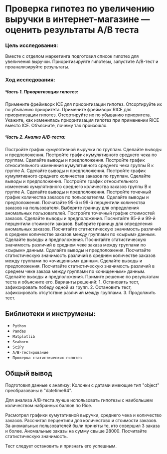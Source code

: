 # Проверка гипотез по увеличению выручки в интернет-магазине — оценить результаты A/B теста

### Цель исследования:

Вместе с отделом маркетинга подготовил список гипотез для увеличения выручки.
Приоритизируйте гипотезы, запустите A/B-тест и проанализируйте результаты.

### Ход исследования:

##### Часть 1. Приоритизация гипотез:

Примените фреймворк ICE для приоритизации гипотез. Отсортируйте их по убыванию приоритета.
Примените фреймворк RICE для приоритизации гипотез. Отсортируйте их по убыванию приоритета.
Укажите, как изменилась приоритизация гипотез при применении RICE вместо ICE. Объясните, почему так произошло.

##### Часть 2. Анализ A/B-теста:

Постройте график кумулятивной выручки по группам. Сделайте выводы и предположения.
Постройте график кумулятивного среднего чека по группам. Сделайте выводы и предположения.
Постройте график относительного изменения кумулятивного среднего чека группы B к группе A. Сделайте выводы и предположения.
Постройте график кумулятивного среднего количества заказов по группам. Сделайте выводы и предположения.
Постройте график относительного изменения кумулятивного среднего количества заказов группы B к группе A. Сделайте выводы и предположения.
Постройте точечный график количества заказов по пользователям. Сделайте выводы и предположения.
Посчитайте 95-й и 99-й перцентили количества заказов на пользователя. Выберите границу для определения аномальных пользователей.
Постройте точечный график стоимостей заказов. Сделайте выводы и предположения.
Посчитайте 95-й и 99-й перцентили стоимости заказов. Выберите границу для определения аномальных заказов.
Посчитайте статистическую значимость различий в среднем количестве заказов между группами по «сырым» данным. Сделайте выводы и предположения.
Посчитайте статистическую значимость различий в среднем чеке заказа между группами по «сырым» данным. Сделайте выводы и предположения.
Посчитайте статистическую значимость различий в среднем количестве заказов между группами по «очищенным» данным. Сделайте выводы и предположения.
Посчитайте статистическую значимость различий в среднем чеке заказа между группами по «очищенным» данным. Сделайте выводы и предположения.
Примите решение по результатам теста и объясните его. Варианты решений: 1. Остановить тест, зафиксировать победу одной из групп. 2. Остановить тест, зафиксировать отсутствие различий между группами. 3. Продолжить тест.

## Библиотеки и инструмены:

* `Python` 
* `Pandas`
* `Мatplotlib`
* `Seaborn`
* `SciPy`
* `A/B-тестирование`
* `Проверка статистических гипотез`


## Общый вывод

Подготовил данные к анализу:
Колонки с датами имеющие тип "object" преобразованы в "datetime64".

Для анализа A/B-теста лучше использовать гипотезы с наибольшем количеством набранных баллов по Rice.

Расмотрел графики кумутативной выручки, среднего чека и количество заказов. Рассчитал перцентили для количестово и стоимости заказов. За аномальных пользователей были приняты те, кто совершил 3 заказа и более. Аномальные заказы на сумму свыше 28000. Посчитайте статистическую значимость.

Тест следует остановить и признать его успешным.